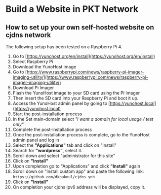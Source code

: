 # Build a Website in PKT Network

## How to set up your own self-hosted website on cjdns network
The following setup has been tested on a Raspberry Pi 4.

1. Go to [https://yunohost.org/en/install](https://yunohost.org/en/install)
2. Select Raspberry Pi
3. Download the YunoHost image
4. Go to [https://www.raspberrypi.com/news/raspberry-pi-imager-imaging-utility/](https://www.raspberrypi.com/news/raspberry-pi-imager-imaging-utility/)
5. Download Pi Imager
6. Flash the YunoHost image to your SD card using the Pi Imager
7. Then insert the SD card into your Raspberry Pi and boot it up.
8. Access the YunoHost admin panel by going to [https://yunohost.local](https://yunohost.local)
9. Start the post-installation process
10. In the Set main-domain select _"I want a domain for local usage / test only"_
11. Complete the post-installation process
12. Once the post-installation process is complete, go to the YunoHost admin panel and log in
13. Select the __"Applications"__ tab and click on "Install"
14. Search for __"wordpress"__, select it.
15. Scroll down and select "administrator for this site"
16. Click on __"Install"__
17. Upon completion go to "Applications" and click __"Install"__ again
18. Scroll down on "Install custom app" and paste the following link: `https://github.com/dkoukoul/cjdns_ynh`
19. Click on __"Install"__
20. On completion your cjdns ipv6 address will be displayed, copy it.